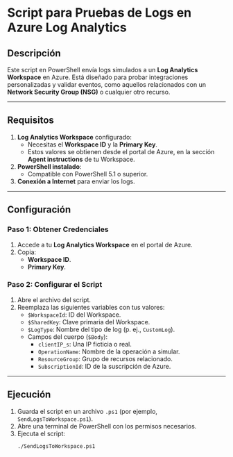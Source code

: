 # Script para Pruebas de Logs en Azure Log Analytics

## Descripción

Este script en PowerShell envía logs simulados a un **Log Analytics Workspace** en Azure. Está diseñado para probar integraciones personalizadas y validar eventos, como aquellos relacionados con un **Network Security Group (NSG)** o cualquier otro recurso.

---

## Requisitos

1. **Log Analytics Workspace** configurado:
   - Necesitas el **Workspace ID** y la **Primary Key**.
   - Estos valores se obtienen desde el portal de Azure, en la sección **Agent instructions** de tu Workspace.
2. **PowerShell instalado**:
   - Compatible con PowerShell 5.1 o superior.
3. **Conexión a Internet** para enviar los logs.

---

## Configuración

### Paso 1: Obtener Credenciales
1. Accede a tu **Log Analytics Workspace** en el portal de Azure.
2. Copia:
   - **Workspace ID**.
   - **Primary Key**.

### Paso 2: Configurar el Script
1. Abre el archivo del script.
2. Reemplaza las siguientes variables con tus valores:
   - `$WorkspaceId`: ID del Workspace.
   - `$SharedKey`: Clave primaria del Workspace.
   - `$LogType`: Nombre del tipo de log (p. ej., `CustomLog`).
   - Campos del cuerpo (`$Body`):
     - `clientIP_s`: Una IP ficticia o real.
     - `OperationName`: Nombre de la operación a simular.
     - `ResourceGroup`: Grupo de recursos relacionado.
     - `SubscriptionId`: ID de la suscripción de Azure.

---

## Ejecución

1. Guarda el script en un archivo `.ps1` (por ejemplo, `SendLogsToWorkspace.ps1`).
2. Abre una terminal de PowerShell con los permisos necesarios.
3. Ejecuta el script:
   ```bash
   ./SendLogsToWorkspace.ps1

